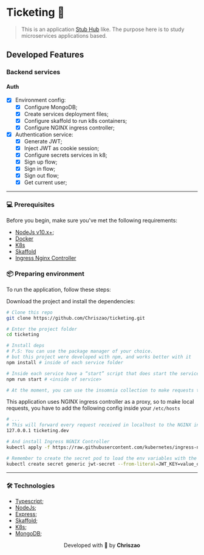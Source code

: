 # Ticketing 🎫

> This is an application [Stub Hub](https://www.stubhub.com/) like. The purpose here is to study microservices applications based.

## Developed Features

### Backend services

#### Auth
- [x] Environment config:
  - [x] Configure MongoDB;
  - [x] Create services deployment files;
  - [x] Configure skaffold to run k8s containers;
  - [x] Configure NGINX ingress controller;
- [x] Authentication service:
  - [x] Generate JWT;
  - [x] Inject JWT as cookie session;
  - [x] Configure secrets services in k8;
  - [x] Sign up flow;
  - [x] Sign in flow;
  - [x] Sign out flow;
  - [x] Get current user;
---
### 💻 Prerequisites

Before you begin, make sure you've met the following requirements:

* [NodeJs v10.x+](https://nodejs.org/en);
* [Docker](https://www.docker.com/get-started/)
* [K8s](https://kubernetes.io/)
* [Skaffold](https://skaffold.dev/)
* [Ingress Nginx Controller](https://kubernetes.github.io/ingress-nginx/deploy/#quick-start)


### 📦 Preparing environment

To run the application, follow these steps:

Download the project and install the dependencies:

```bash
# Clone this repo
git clone https://github.com/Chriszao/ticketing.git

# Enter the project folder
cd ticketing

# Install deps 
# P.S: You can use the package manager of your choice. 
# but this project were developed with npm, and works better with it
npm install # inside of each service folder

# Inside each service have a “start” script that does start the service server
npm run start # <inside of service>

# At the moment, you can use the insomnia collection to make requests to the service
```

This application uses NGINX ingress controller as a proxy, so to make local requests, you have to add the following config inside your `/etc/hosts`

```bash
# ...
# This will forward every request received in localhost to the NGINX ingress controller.
127.0.0.1 ticketing.dev

# And install Ingress NGNIX Controller
kubectl apply -f https://raw.githubusercontent.com/kubernetes/ingress-nginx/controller-v1.8.2/deploy/static/provider/cloud/deploy.yaml

# Remember to create the secret pod to load the env variables with the following command: 
kubectl create secret generic jwt-secret --from-literal=JWT_KEY=value_of_the_secret

```
<!-- 
### ☕ Using the Application

You can start all the services servers and use the web client to create posts, and comments. If you put down the query service, and create posts or comments, the event bus will store the events to when the query service come up again, it will automatically sync the events. -->

---
### 🛠️ Technologies
- [Typescript](https://www.typescriptlang.org/docs/);
- [NodeJs](https://nodejs.org/en);
- [Express](https://expressjs.com/);
- [Skaffold](https://skaffold.dev/);
- [K8s](https://kubernetes.io/);
- [MongoDB](https://www.mongodb.com/);

<p align="center">
  Developed with 💙 by <strong>Chriszao</strong>
</p>
